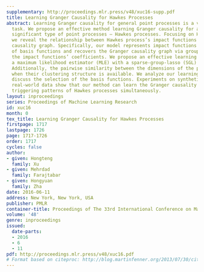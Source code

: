 ```yaml
---
supplementary: http://proceedings.mlr.press/v48/xuc16-supp.pdf
title: Learning Granger Causality for Hawkes Processes
abstract: Learning Granger causality for general point processes is a very challenging
  task. We propose an effective method learning Granger causality for a special but
  significant type of point processes — Hawkes processes. Focusing on Hawkes processes,
  we reveal the relationship between Hawkes process’s impact functions and its Granger
  causality graph. Specifically, our model represents impact functions using a series
  of basis functions and recovers the Granger causality graph via group sparsity of
  the impact functions’ coefficients. We propose an effective learning algorithm combining
  a maximum likelihood estimator (MLE) with a sparse-group-lasso (SGL) regularizer.
  Additionally, the pairwise similarity between the dimensions of the process is considered
  when their clustering structure is available. We analyze our learning method and
  discuss the selection of the basis functions. Experiments on synthetic data and
  real-world data show that our method can learn the Granger causality graph and the
  triggering patterns of Hawkes processes simultaneously.
layout: inproceedings
series: Proceedings of Machine Learning Research
id: xuc16
month: 0
tex_title: Learning Granger Causality for Hawkes Processes
firstpage: 1717
lastpage: 1726
page: 1717-1726
order: 1717
cycles: false
author:
- given: Hongteng
  family: Xu
- given: Mehrdad
  family: Farajtabar
- given: Hongyuan
  family: Zha
date: 2016-06-11
address: New York, New York, USA
publisher: PMLR
container-title: Proceedings of The 33rd International Conference on Machine Learning
volume: '48'
genre: inproceedings
issued:
  date-parts:
  - 2016
  - 6
  - 11
pdf: http://proceedings.mlr.press/v48/xuc16.pdf
# Format based on citeproc: http://blog.martinfenner.org/2013/07/30/citeproc-yaml-for-bibliographies/
---
```

